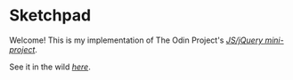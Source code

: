 # Sketchpad

Welcome! This is my implementation of The Odin Project's [*JS/jQuery mini-project*](http://www.theodinproject.com/web-development-101/javascript-and-jquery?ref=lc-pb).

See it in the wild [*here*](http://gabioc.github.io/sketchpad/).